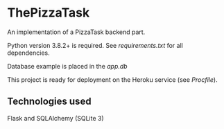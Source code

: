 # ThePizzaTask

An implementation of a PizzaTask backend part.

Python version 3.8.2+ is required. See _requirements.txt_ for all dependencies. 

Database example is placed in the _app.db_

This project is ready for deployment on the Heroku service (see _Procfile_).

## Technologies used

Flask and SQLAlchemy (SQLite 3)